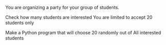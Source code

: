You are organizing a party for your group of students.

Check how many students are interested
You are limited to accept 20 students only

Make a Python program that will choose 20 randomly out of All interested students
